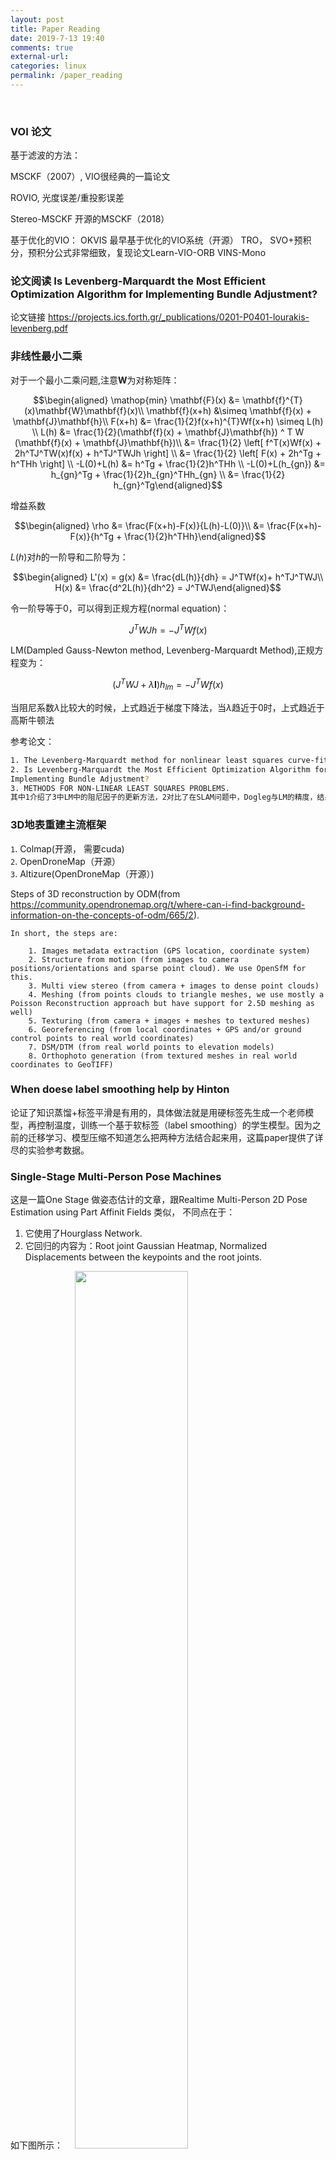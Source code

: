 ```yaml
---
layout: post
title: Paper Reading
date: 2019-7-13 19:40
comments: true 
external-url:
categories: linux
permalink: /paper_reading
---
```

<br>

### VOI 论文 

基于滤波的方法：

MSCKF（2007）, VIO很经典的一篇论文

ROVIO, 光度误差/重投影误差

Stereo-MSCKF 开源的MSCKF（2018）

基于优化的VIO：
OKVIS 最早基于优化的VIO系统（开源）
TRO， SVO+预积分，预积分公式非常细致，复现论文Learn-VIO-ORB
VINS-Mono


### 论文阅读 Is Levenberg-Marquardt the Most Efficient Optimization Algorithm for Implementing Bundle Adjustment? 

论文链接 <https://projects.ics.forth.gr/_publications/0201-P0401-lourakis-levenberg.pdf>


### 非线性最小二乘

对于一个最小二乘问题,注意$\mathbf{W}$为对称矩阵： 

$$\begin{aligned}
    \mathop{min} \mathbf{F}(x) &= \mathbf{f}^{T}(x)\mathbf{W}\mathbf{f}(x)\\
    \mathbf{f}(x+h) &\simeq \mathbf{f}(x) + \mathbf{J}\mathbf{h}\\
    F(x+h) &= \frac{1}{2}f(x+h)^{T}Wf(x+h) \simeq L(h) \\
    L(h) &= \frac{1}{2}(\mathbf{f}(x) + \mathbf{J}\mathbf{h}) ^ T W (\mathbf{f}(x) + \mathbf{J}\mathbf{h})\\     &= \frac{1}{2} \left[  f^T(x)Wf(x)  + 2h^TJ^TW(x)f(x) + h^TJ^TWJh  \right] \\
     &= \frac{1}{2} \left[  F(x)  + 2h^Tg + h^THh  \right] \\
     -L(0)+L(h) &= h^Tg + \frac{1}{2}h^THh \\
     -L(0)+L(h_{gn}) &= h_{gn}^Tg + \frac{1}{2}h_{gn}^THh_{gn} \\
                    &= \frac{1}{2} h_{gn}^Tg\end{aligned}$$

增益系数 

$$\begin{aligned}
    \rho &= \frac{F(x+h)-F(x)}{L(h)-L(0)}\\
        &= \frac{F(x+h)-F(x)}{h^Tg + \frac{1}{2}h^THh}\end{aligned}$$

$L(h)$对$h$的一阶导和二阶导为： 

$$\begin{aligned}
    L'(x) = g(x) &= \frac{dL(h)}{dh} = J^TWf(x)+ h^TJ^TWJ\\
    H(x) &= \frac{d^2L(h)}{dh^2} = J^TWJ\end{aligned}$$

令一阶导等于0，可以得到正规方程(normal equation)： 

$$J^TWJh = -J^TWf(x)$$

LM(Dampled Gauss-Newton method, Levenberg-Marquardt Method),正规方程变为： 

$$(J^TWJ + \lambda \mathbf{I})h_{lm} = -J^TWf(x)$$

当阻尼系数$\lambda$比较大的时候，上式趋近于梯度下降法，当$\lambda$趋近于0时，上式趋近于高斯牛顿法

参考论文：

```bash
1. The Levenberg-Marquardt method for nonlinear least squares curve-fitting problems
2. Is Levenberg-Marquardt the Most Efficient Optimization Algorithm for
Implementing Bundle Adjustment?
3. METHODS FOR NON-LINEAR LEAST SQUARES PROBLEMS.
其中1介绍了3中LM中的阻尼因子的更新方法，2对比了在SLAM问题中，Dogleg与LM的精度，结果Dogleg稍好于LM，3详细介绍了Dogleg与LM算法。
```

### 3D地表重建主流框架
`1`. Colmap(开源， 需要cuda)<br>
`2`. OpenDroneMap（开源）<br>
`3`. Altizure(OpenDroneMap（开源）)

Steps of 3D reconstruction by ODM(from <https://community.opendronemap.org/t/where-can-i-find-background-information-on-the-concepts-of-odm/665/2>).

```
In short, the steps are:

    1. Images metadata extraction (GPS location, coordinate system)
    2. Structure from motion (from images to camera positions/orientations and sparse point cloud). We use OpenSfM for this.
    3. Multi view stereo (from camera + images to dense point clouds)
    4. Meshing (from points clouds to triangle meshes, we use mostly a Poisson Reconstruction approach but have support for 2.5D meshing as well)
    5. Texturing (from camera + images + meshes to textured meshes)
    6. Georeferencing (from local coordinates + GPS and/or ground control points to real world coordinates)
    7. DSM/DTM (from real world points to elevation models)
    8. Orthophoto generation (from textured meshes in real world coordinates to GeoTIFF)
```

### When doese label smoothing help by Hinton
论证了知识蒸馏+标签平滑是有用的，具体做法就是用硬标签先生成一个老师模型，再控制温度，训练一个基于软标签（label smoothing）的学生模型。因为之前的迁移学习、模型压缩不知道怎么把两种方法结合起来用，这篇paper提供了详尽的实验参考数据。


### Single-Stage Multi-Person Pose Machines
这是一篇One Stage 做姿态估计的文章，跟Realtime Multi-Person 2D Pose Estimation using Part Affinit Fields 类似， 不同点在于：
1. 它使用了Hourglass Network.
2. 它回归的内容为：Root joint Gaussian Heatmap, Normalized Displacements between the keypoints and the root joints.

如下图所示：
<img src="{{ site.github_cdn_prefix }}/screenshots/2020-02-13-17-55-48.png" class="img-ressponssive" style="width: 60%;margin-left: 3%">


对于第一个Target，就是普通的高斯Heatmap，这与大家回归普通关键点的方法一致。

对于第二个Target, 对于SMP， 是对图中的每个Person，先找到其Root Joints, 然后在Root Joints的范围是到当前点目标关键点的差，其他地方用mask不计算loss(这一点不确定)。HSMP类似。

然后就是实验结果：

<img src="{{ site.github_cdn_prefix }}/screenshots/2020-02-13-17-29-50.png" class="img-ressponssive" style="width: 60%;margin-left: 3%">

这个实验结果本身存疑，其中的时间是58ms，这大概是Hourglass单次前传的时间，其中的PAF单次前传的时间大概在40ms+, mAP也在40+，但是这个Paper报告的PAF的是多尺度前传的时间（明显这样对比是不公平的）


### As-Projective-As-Possible Image Stitchingwith Moving DLT
使用单应性变换拼接图像的文章，据说是最早引入网格的文章之一，是后面的AANAP(Adaptive as-natural-as-possible image stitching)的基础，核心是用下面的滑动窗口最小二乘来描述图像之间的变换：

$$
    \mathbf{H}_* = \arg \min_\mathbf{h}\sum_{1}^{N}\parallel w_*^i \mathbf{A}_i \mathbf{h} \parallel \ s.t. \parallel\mathbf{h}\parallel = 1
$$